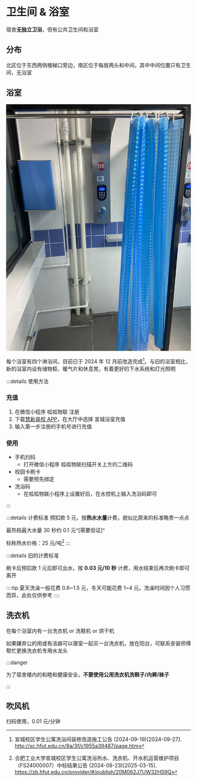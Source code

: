 # 卫生间 & 浴室

宿舍**无独立卫浴**，但有公共卫生间和浴室

## 分布

北区位于东西两侧楼梯口旁边，南区位于每层两头和中间，其中中间位置只有卫生间，无浴室

## 浴室

![浴室](./bathroom.jpg)

每个浴室有四个淋浴间，目前已于 2024 年 12 月前改造完成[^1]。与旧的浴室相比，新的浴室内设有储物柜、暖气片和休息凳，有着更好的下水系统和灯光照明

:::details 使用方法

### 充值

1. 在微信小程序 呱呱物联 注册
2. 下载[慧新易校 APP](../../life/app#慧新易校)，在大厅中选择 宣城浴室充值
3. 输入第一步注册的手机号进行充值

### 使用

- 手机扫码
  - 打开微信小程序 呱呱物联扫描开关上方的二维码
- 校园卡刷卡
  - 需要预先绑定
- 洗浴码
  - 在呱呱物联小程序上设置好后，在水控机上输入洗浴码即可

:::

:::details 计费标准
预扣款 5 元，按**热水水量**计费，貌似比原来的标准略贵一点点

最热档最大水量 30 秒约 0.1 元^[需要验证]^

标称热水价格：25 元/吨[^2]
:::

:::details 旧的计费标准

刷卡后预扣款 1 元后即可出水，按 **0.03 元/10 秒** 计费，用水结束后再次刷卡即可离开

::::tip
夏天洗澡一般花费 0.6~1.5 元，冬天可能花费 1~4 元。洗澡时间因个人习惯而异，此处仅供参考
::::

## 洗衣机

在每个浴室内有一台洗衣机 or 洗鞋机 or 烘干机

如果嫌弃公的用或有洁癖可以寝室一起买一台洗衣机，放在阳台，可联系安装师傅帮忙更换洗衣机专用水龙头

:::danger

为了宿舍楼内的和睦和健康安全，**不要使用公用洗衣机洗鞋子/内裤/袜子**

:::

## 吹风机

扫码使用，0.01 元/分钟

[^1]:
    宣城校区学生公寓洗浴间装修改造施工公告 (2024-09-19)\[2024-09-27].  
    <http://xc.hfut.edu.cn/9a/3f/c1955a39487/page.htm>

[^2]:
    合肥工业大学宣城校区学生公寓洗浴热水、洗衣机、开水机运营维护项目（FS24000007）中标结果公告 (2024-08-23)\[2025-03-15].  
    <https://zb.hfut.edu.cn/provider/#/publish/20M062J7UW32HS9Q>
